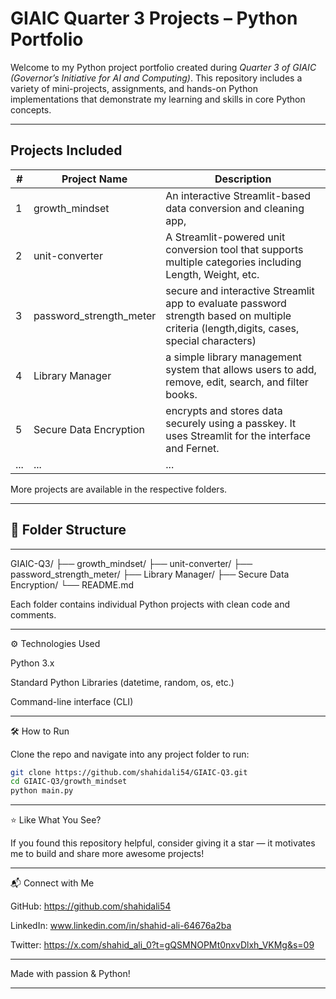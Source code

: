 # GIAIC Quarter 3 Projects – Python Portfolio

Welcome to my Python project portfolio created during *Quarter 3 of GIAIC (Governor’s Initiative for AI and Computing)*. This repository includes a variety of mini-projects, assignments, and hands-on Python implementations that demonstrate my learning and skills in core Python concepts.

---

##  Projects Included

| # | Project Name | Description |
|--|--------------|-------------|
| 1 | growth_mindset | An interactive Streamlit-based data conversion and cleaning app,  |
| 2 | unit-converter | A Streamlit-powered unit conversion tool that supports multiple categories including Length, Weight, etc.|
| 3 | password_strength_meter | secure and interactive Streamlit app to evaluate password strength based on multiple criteria (length,digits, cases, special characters) |
| 4 | Library Manager | a simple library management system that allows users to add, remove, edit, search, and filter books. |
| 5 | Secure Data Encryption | encrypts and stores data securely using a passkey. It uses Streamlit for the interface and Fernet. |
| ... | ... | ... |

More projects are available in the respective folders.

---

## 📂 Folder Structure

---
GIAIC-Q3/
├── growth_mindset/
├── unit-converter/
├── password_strength_meter/
├── Library Manager/
├── Secure Data Encryption/
└── README.md

Each folder contains individual Python projects with clean code and comments.


---

⚙ Technologies Used

Python 3.x

Standard Python Libraries (datetime, random, os, etc.)

Command-line interface (CLI)



---

🛠 How to Run

Clone the repo and navigate into any project folder to run:
```sh
git clone https://github.com/shahidali54/GIAIC-Q3.git
cd GIAIC-Q3/growth_mindset
python main.py
```

---



⭐ Like What You See?

If you found this repository helpful, consider giving it a star — it motivates me to build and share more awesome projects!


---

📬 Connect with Me

GitHub: https://github.com/shahidali54

LinkedIn: www.linkedin.com/in/shahid-ali-64676a2ba


Twitter: https://x.com/shahid_ali_0?t=gQSMNOPMt0nxvDlxh_VKMg&s=09

---

Made with passion & Python!

---

